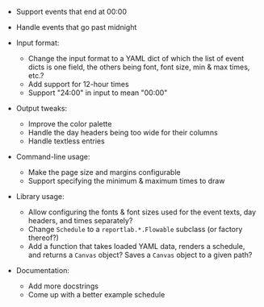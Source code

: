 - Support events that end at 00:00
- Handle events that go past midnight

- Input format:
    - Change the input format to a YAML dict of which the list of event dicts
      is one field, the others being font, font size, min & max times, etc.?
    - Add support for 12-hour times
    - Support "24:00" in input to mean "00:00"

- Output tweaks:
    - Improve the color palette
    - Handle the day headers being too wide for their columns
    - Handle textless entries

- Command-line usage:
    - Make the page size and margins configurable
    - Support specifying the minimum & maximum times to draw

- Library usage:
    - Allow configuring the fonts & font sizes used for the event texts, day
      headers, and times separately?
    - Change `Schedule` to a `reportlab.*.Flowable` subclass (or factory
      thereof?)
    - Add a function that takes loaded YAML data, renders a schedule, and
      returns a `Canvas` object?  Saves a `Canvas` object to a given path?

- Documentation:
    - Add more docstrings
    - Come up with a better example schedule
